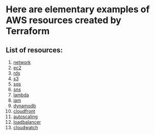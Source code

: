 Here are elementary examples of AWS resources created by Terraform
====

## List of resources:

1. [network](network.tf) 
2. [ec2](ec2.tf)
3. [rds](rds.tf)
4. [s3](s3.tf)
5. [sqs](sqs.tf)
6. [sns](sns.tf)
7. [lambda](lambda.tf)
8. [iam](iam.tf)
9. [dynamodb](dynamodb.tf)
10. [cloudfront](cloudfront.tf)
11. [autoscaling](autoscaling.tf)
12. [loadbalancer](loadbalancer.tf)
13. [cloudwatch](cloudwatch.tf)

